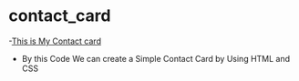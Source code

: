 # contact_card
-[This is My Contact card](https://skfakruddin.github.io/Contact_Card/Contactcard.html)
- By this Code We can create a Simple Contact Card by Using HTML and CSS
